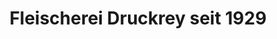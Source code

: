 ---
title: "Fleischerei Druckrey seit 1929"
url: /bergen-auf-ruegen/fleischerei-druckrey-seit-1929/
shop: Metzgerei
---